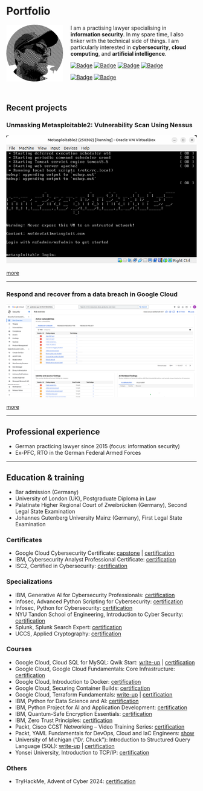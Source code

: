 # Portfolio

<div>
<img align="left" width="150" src="https://github.com/january1073/portfolio/blob/main/tim.jpg" style="margin-right: 20px;"/>

I am a practising lawyer specialising in **information security**. In my spare time, I also tinker with the technical side of things. I am particularly interested in **cybersecurity**, **cloud computing**, and **artificial intelligence**.

<a href="https://x.com/january1073"><img src="https://img.shields.io/badge/X.com-magenta?style=flat-square" alt="Badge"></a> <a href="https://infosec.exchange/@january1073" target="_blank"><img src="https://img.shields.io/badge/Mastodon-magenta?style=flat-square" alt="Badge"></a> <a href="https://www.linkedin.com/in/fongern" target="_blank"><img src="https://img.shields.io/badge/LinkedIn-magenta?style=flat-square" alt="Badge"></a> <a href="https://tryhackme.com/p/january1073"><img src="https://img.shields.io/badge/TryHackMe-magenta?style=flat-square" alt="Badge"></a>

<a href="mailto:january1073@yahoo.com" target="_blank"><img src="https://img.shields.io/badge/Email-white?style=flat-square" alt="Badge"></a> <a href="https://keys.openpgp.org/vks/v1/by-fingerprint/12E72BB71FE10C5C0BC5687B70493AE9DCEF9877" target="_blank"><img src="https://img.shields.io/badge/PGP%20key-white?style=flat-square&logo=gnuprivacyguard" alt="Badge"></a>

</div>
<br clear="both"/>

## Recent projects

### Unmasking Metasploitable2: Vulnerability Scan Using Nessus
![Screenshot](https://github.com/january1073/portfolio/blob/main/2025_identify_vulnerabilities_with_nessus.png)

<a href="https://january1073.medium.com/unmasking-metasploitable2-988d2ed3fe67">more</a>

---

### Respond and recover from a data breach in Google Cloud
![Screenshot](https://github.com/january1073/portfolio/blob/main/google/google_cloud_cybersecurity/capstone/1_findings_category.png)

<a href="https://github.com/january1073/portfolio/tree/main/google/google_cloud_cybersecurity/capstone/README.md">more</a>

---

## Professional experience

- German practicing lawyer since 2015 (focus: information security)
- Ex-PFC, RTO in the German Federal Armed Forces

---

## Education & training

- Bar admission (Germany)
- University of London (UK), Postgraduate Diploma in Law
- Palatinate Higher Regional Court of Zweibrücken (Germany), Second Legal State Examination
- Johannes Gutenberg University Mainz (Germany), First Legal State Examination

### Certificates

- Google Cloud Cybersecurity Certificate: <a href="https://github.com/january1073/portfolio/blob/main/google/google_cloud_cybersecurity/capstone/README.md">capstone</a> | <a href="https://www.credly.com/badges/8354ef22-6812-422d-80d2-9c62951ed9db/public_url">certification</a>
- IBM, Cybersecurity Analyst Professional Certificate: <a href="https://github.com/january1073/portfolio/blob/main/ibm/ibm_cybersecurity_analyst.pdf">certification</a>
- ISC2, Certified in Cybersecurity: <a href="https://github.com/january1073/portfolio/blob/main/isc2/isc2_cc.pdf">certification</a>

### Specializations

- IBM, Generative AI for Cybersecurity Professionals: <a href="https://github.com/january1073/portfolio/blob/main/ibm/ibm_genai_for_cybersecurity.pdf">certification</a>
- Infosec, Advanced Python Scripting for Cybersecurity: <a href="https://github.com/january1073/portfolio/blob/main/infosec/infosec_advanced_python_cybersecurity.pdf">certification</a>
- Infosec, Python for Cybersecurity: <a href="https://github.com/january1073/portfolio/blob/main/infosec/infosec_python_cybersecurity.pdf">certification</a>
- NYU Tandon School of Engineering, Introduction to Cyber Security: <a href="https://github.com/january1073/portfolio/blob/main/nyu/nyu_intro_cyber_security.pdf">certification</a>
- Splunk, Splunk Search Expert: <a href="https://github.com/january1073/portfolio/blob/main/splunk/splunk_search_expert.pdf">certification</a>
- UCCS, Applied Cryptography: <a href="https://github.com/january1073/portfolio/blob/main/uccs/uccs_applied_cryptography.pdf">certification</a>

### Courses

- Google Cloud, Cloud SQL for MySQL: Qwik Start: <a href="https://github.com/january1073/portfolio/blob/main/google/cloud_sql_for_mysql/README.md">write-up</a> | <a href="https://github.com/january1073/portfolio/blob/main/google/google_cloud_sql_for_mysql.pdf">certification</a>
- Google Cloud, Google Cloud Fundamentals: Core Infrastructure: <a href="https://github.com/january1073/portfolio/blob/main/google/google_cloud_fundamentals.pdf">certification</a>
- Google Cloud, Introduction to Docker: <a href="https://github.com/january1073/portfolio/blob/main/google/google_intro_docker.pdf">certification</a>
- Google Cloud, Securing Container Builds: <a href="https://github.com/january1073/portfolio/blob/main/google/google_cloud_securing_container_builds.pdf">certification</a>
- Google Cloud, Terraform Fundamentals: <a href="https://github.com/january1073/portfolio/blob/main/google/google_cloud_terraform_fundamentals/README.md">write-up</a> | <a href="https://github.com/january1073/portfolio/blob/main/google/google_cloud_terraform_fundamentals/google_cloud_terraform_fundamentals.pdf">certification</a>
- IBM, Python for Data Science and AI: <a href="https://github.com/january1073/portfolio/blob/main/ibm/ibm_python_data_science_ai.pdf">certification</a>
- IBM, Python Project for AI and Application Development: <a href="https://github.com/january1073/portfolio/blob/main/ibm/ibm_python_for_ai.pdf">certification</a>
- IBM, Quantum-Safe Encryption Essentials: <a href="https://github.com/january1073/portfolio/blob/main/ibm/ibm_quantum-safe.pdf">certification</a>
- IBM, Zero Trust Principles: <a href="https://github.com/january1073/portfolio/blob/main/ibm/ibm_zero_trust.pdf">certification</a>
- Packt, Cisco CCST Networking &ndash; Video Training Series: <a href="https://github.com/january1073/portfolio/blob/main/packt/packt_cisco_ccst_video_training.pdf">certification</a>
- Packt, YAML Fundamentals for DevOps, Cloud and IaC Engineers: <a href="https://github.com/january1073/portfolio/blob/main/packt/packt_yaml_fundamentals.pdf">show</a>
- University of Michigan ("Dr. Chuck"): Introduction to Structured Query Language (SQL): <a href="https://github.com/january1073/portfolio/blob/main/u-m/u-m_intro_to_sql/README.md">write-up</a> | <a href="https://github.com/january1073/portfolio/blob/main/u-m/u-m_intro_to_sql.pdf">certification</a>
- Yonsei University, Introduction to TCP/IP: <a href="https://github.com/january1073/portfolio/blob/main/yonsei/yonsei_intro_tcp_ip.pdf">certification</a>

### Others

- TryHackMe, Advent of Cyber 2024: <a href="https://github.com/january1073/portfolio/blob/main/thm/thm_aoc24.pdf">certification</a>
